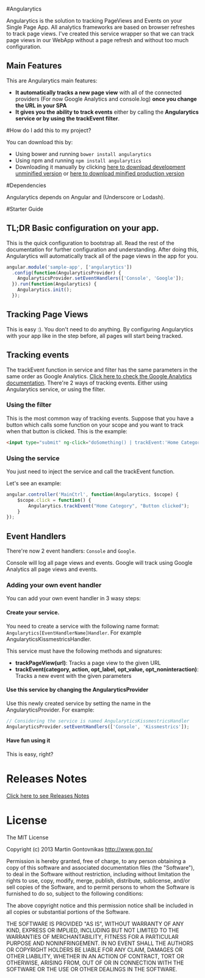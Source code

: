 #Angularytics

Angularytics is the solution to tracking PageViews and Events on your Single Page App. 
All analytics frameworks are based on browser refreshes to track page views. I've created this service wrapper so that we can track page views in our WebApp without a page refresh and without too much configuration.

## Main Features
This are Angularytics main features:

* **It automatically tracks a new page view** with all of the connected providers (For now Google Analytics and console.log) **once you change the URL in your SPA**
* **It gives you the ability to track events** either by calling the **Angularytics service or by using the trackEvent filter**.

#How do I add this to my project?

You can download this by:

* Using bower and running `bower install angularytics`
* Using npm and running `npm install angularytics`
* Downloading it manually by clicking [here to download development unminified version](https://raw.github.com/mgonto/angularytics/master/dist/angularytics.js) or [here to download minified production version](https://raw.github.com/mgonto/angularytics/master/dist/angularytics.min.js)

#Dependencies

Angularytics depends on Angular and (Underscore or Lodash).

#Starter Guide

## TL;DR Basic configuration on your app.
This is the quick configuration to bootstrap all. Read the rest of the documentation for further configuration and understanding. After doing this, Angularytics will automatically track all of the page views in the app for you. 

````javascript
angular.module('sample-app', ['angularytics'])
  .config(function(AngularyticsProvider) {
    AngularyticsProvider.setEventHandlers(['Console', 'Google']);
  }).run(function(Angularytics) {
    Angularytics.init();
  });
````

## Tracking Page Views
This is easy :). You don't need to do anything. By configuring Angularytics with your app like in the step before, all pages will start being tracked.

## Tracking events
The trackEvent function in service and filter has the same parameters in the same order as Google Analytics. [Click here to check the Google Analytics documentation](https://developers.google.com/analytics/devguides/collection/gajs/eventTrackerGuide).
There're 2 ways of tracking events. Either using Angularytics service, or using the filter.

### Using the filter
This is the most common way of tracking events. Suppose that you have a button which calls some function on your scope and you want to track when that button is clicked. This is the example:

````html
<input type="submit" ng-click="doSomething() | trackEvent:'Home Category':'Button clicked'" />
````

### Using the service
You just need to inject the service and call the trackEvent function.

Let's see an example:

````javascript
angular.controller('MainCtrl', function(Angularytics, $scope) {
    $scope.click = function() {
        Angularytics.trackEvent("Home Category", "Button clicked");
    }
});
````

## Event Handlers

There're now 2 event handlers: `Console` and `Google`.

Console will log all page views and events.
Google will track using Google Analytics all page views and events.

### Adding your own event handler

You can add your own event handler in 3 wasy steps:

#### Create your service.

You need to create a service with the following name format: `Angularytics[EventHandlerName]Handler`. For example AngularyticsKissmestricsHandler.

This service must have the following methods and signatures:

* **trackPageView(url)**: Tracks a page view to the given URL
* **trackEvent(category, action, opt_label, opt_value, opt_noninteraction)**: Tracks a new event with the given parameters

#### Use this service by changing the AngularyticsProvider
Use this newly created service by setting the name in the AngularyticsProvider.
For example:

````javascript
// Considering the service is named AngularyticsKissmestricsHandler
AngularyticsProvider.setEventHandlers(['Console', 'Kissmestrics']);
````

#### Have fun using it
This is easy, right?

# Releases Notes

[Click here to see Releases Notes](https://github.com/mgonto/angularytics/blob/master/CHANGELOG.md)

# License

The MIT License

Copyright (c) 2013 Martin Gontovnikas http://www.gon.to/

Permission is hereby granted, free of charge, to any person obtaining a copy of this software and associated documentation files (the "Software"), to deal in the Software without restriction, including without limitation the rights to use, copy, modify, merge, publish, distribute, sublicense, and/or sell copies of the Software, and to permit persons to whom the Software is furnished to do so, subject to the following conditions:

The above copyright notice and this permission notice shall be included in all copies or substantial portions of the Software.

THE SOFTWARE IS PROVIDED "AS IS", WITHOUT WARRANTY OF ANY KIND, EXPRESS OR IMPLIED, INCLUDING BUT NOT LIMITED TO THE WARRANTIES OF MERCHANTABILITY, FITNESS FOR A PARTICULAR PURPOSE AND NONINFRINGEMENT. IN NO EVENT SHALL THE AUTHORS OR COPYRIGHT HOLDERS BE LIABLE FOR ANY CLAIM, DAMAGES OR OTHER LIABILITY, WHETHER IN AN ACTION OF CONTRACT, TORT OR OTHERWISE, ARISING FROM, OUT OF OR IN CONNECTION WITH THE SOFTWARE OR THE USE OR OTHER DEALINGS IN THE SOFTWARE.




